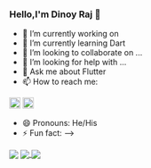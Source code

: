 ### Hello,I'm Dinoy Raj 👋





- 🔭 I’m currently working on 
- 🌱 I’m currently learning Dart
- 👯 I’m looking to collaborate on ...
- 🤔 I’m looking for help with ...
- 💬 Ask me about Flutter
- 📫 How to reach me: 

<a href="https://www.linkedin.com/in/dinoy-raj-k-609542194/"><img src = "https://avatars3.githubusercontent.com/u/357098?s=200&v=4" width=20px height=20px></a>
<a href="https://twitter.com/k_dinoy"><img src = "https://avatars3.githubusercontent.com/u/50278?s=200&v=4" width=20px height=20px></a>

- 😄 Pronouns: He/His
- ⚡ Fun fact: 
-->






<img align="center" src="https://github-readme-stats.vercel.app/api?username=Dinoy-Raj&show_icons=true&theme=radical" />


<a href="https://github.com/Dinoy-Raj/SpeechToTextApp">
  <img align="center" src="https://github-readme-stats.vercel.app/api/pin/?username=Dinoy-Raj&repo=SpeechToTextApp" />
</a>
<a href="https://github.com/Dinoy-Raj/anonymousapp">
  <img align="center" src="https://github-readme-stats.vercel.app/api/pin/?username=Dinoy-Raj&repo=anonymousapp" />
</a>
